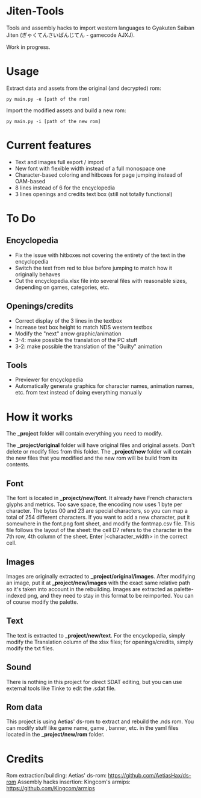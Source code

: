 # Jiten-Tools

Tools and assembly hacks to import western languages to Gyakuten Saiban Jiten (ぎゃくてんさいばんじてん - gamecode AJXJ).

Work in progress.

# Usage

Extract data and assets from the original (and decrypted) rom:
```
py main.py -e [path of the rom]
```

Import the modified assets and build a new rom:
```
py main.py -i [path of the new rom]
```

# Current features

- Text and images full export / import
- New font with flexible width instead of a full monospace one
- Character-based coloring and hitboxes for page jumping instead of OAM-based
- 8 lines instead of 6 for the encyclopedia
- 3 lines openings and credits text box (still not totally functional)

# To Do

## Encyclopedia

- Fix the issue with hitboxes not covering the entirety of the text in the encyclopedia
- Switch the text from red to blue before jumping to match how it originally behaves
- Cut the encyclopedia.xlsx file into several files with reasonable sizes, depending on games, categories, etc.

## Openings/credits

- Correct display of the 3 lines in the textbox
- Increase text box height to match NDS western textbox
- Modify the "next" arrow graphic/animation
- 3-4: make possible the translation of the PC stuff
- 3-2: make possible the translation of the "Guilty" animation

## Tools

- Previewer for encyclopedia
- Automatically generate graphics for character names, animation names, etc. from text instead of doing everything manually


# How it works

The **_project** folder will contain everything you need to modify.

The **_project/original** folder will have original files and original assets. Don't delete or modify files from this folder.
The **_project/new** folder will contain the new files that you modified and the new rom will be build from its contents.

## Font

The font is located in **_project/new/font**. It already have French characters glyphs and metrics.
Too save space, the encoding now uses 1 byte per character. The bytes 00 and 23 are special characters, so you can map a total of 254 different characters.
If you want to add a new character, put it somewhere in the font.png font sheet, and modify the fontmap.csv file. This file follows the layout of the sheet: the cell D7 refers to the character in the 7th row, 4th column of the sheet. Enter <character>|<character_width> in the correct cell.

## Images

Images are originally extracted to **_project/original/images**. After modifying an image, put it at **_project/new/images** with the exact same relative path so it's taken into account in the rebuilding.
Images are extracted as palette-indexed png, and they need to stay in this format to be reimported. You can of course modify the palette.

## Text

The text is extracted to **_project/new/text**. For the encyclopedia, simply modify the Translation column of the xlsx files; for openings/credits, simply modify the txt files.

## Sound

There is nothing in this project for direct SDAT editing, but you can use external tools like Tinke to edit the .sdat file.

## Rom data

This project is using Aetias' ds-rom to extract and rebuild the .nds rom. You can modify stuff like game name, game , banner, etc. in the yaml files located in the **_project/new/rom** folder.

# Credits

Rom extraction/building: Aetias' ds-rom: https://github.com/AetiasHax/ds-rom
Assembly hacks insertion: Kingcom's armips: https://github.com/Kingcom/armips 
